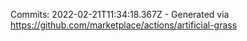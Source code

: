 Commits: 2022-02-21T11:34:18.367Z - Generated via https://github.com/marketplace/actions/artificial-grass
<br>

